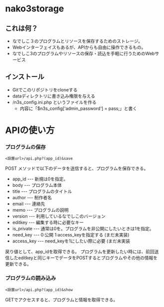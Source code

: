 # nako3storage

## これは何？

- なでしこ３のプログラムとリソースを保存するためのストレージ。
- Webインターフェイスもあるが、APIからも自由に操作できるもの。
- なでしこ3のプログラムやリソースの保存・読込を手軽に行うためのWebサービス

## インストール

- Gitでこのリポジトリをcloneする
- dataディレクトリに書き込み権限を与える
- /n3s_config.ini.php というファイルを作る
  - 内容に「$n3s_config['admin_password'] = pass;」と書く

# APIの使い方

### プログラムの保存

```
<設置url>/api.php?(app_id)&save
```

POST メソッドで以下のデータを送信すると、プログラムを保存できる。

- app_id --- 新規は0を指定。
- body --- プログラム本体
- title --- プログラムのタイトル
- author --- 制作者名
- email --- 連絡先
- memo --- プログラムの説明
- version --- 利用しているなでしこのバージョン
- editkey --- 編集する時に必要なキー
- is_private --- 通常は0を。プログラムを非公開にしたいときは1を指定。
- need_key --- 0:公開 1:access_keyを指定する (まだ未実装)
- access_key --- need_keyを1にしたい際に必要 (まだ未実装

戻り値として、app_idを取得できる。
プログラムを更新したい時には、前回送信したeditkeyと同じキーでデータをPOSTするとプログラムやその他の情報を更新できる。

### プログラムの読み込み

```
<設置url>/api.php?(app_id)&show
```

GETでアクセスすると、プログラムと情報を取得できる。
